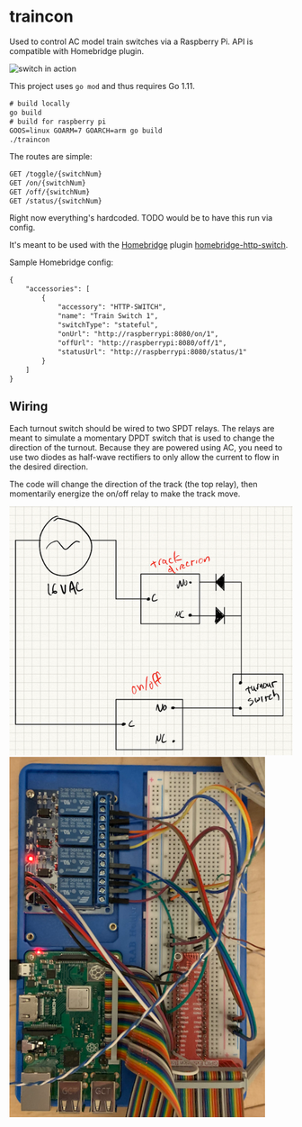 # traincon

Used to control AC model train switches via a Raspberry Pi.  API is compatible with Homebridge plugin.

![switch in action](resources/working.gif)

This project uses `go mod` and thus requires Go 1.11.

```
# build locally
go build
# build for raspberry pi
GOOS=linux GOARM=7 GOARCH=arm go build
./traincon
```

The routes are simple:

```
GET /toggle/{switchNum}
GET /on/{switchNum}
GET /off/{switchNum}
GET /status/{switchNum}
```

Right now everything's hardcoded. TODO would be to have this run via config.

It's meant to be used with the [Homebridge](https://github.com/nfarina/homebridge) plugin [homebridge-http-switch](https://github.com/Supereg/homebridge-http-switch).

Sample Homebridge config:

```
{
    "accessories": [
        {
            "accessory": "HTTP-SWITCH",
            "name": "Train Switch 1",
            "switchType": "stateful",
            "onUrl": "http://raspberrypi:8080/on/1",
            "offUrl": "http://raspberrypi:8080/off/1",
            "statusUrl": "http://raspberrypi:8080/status/1"
        }
    ]
}
```

## Wiring

Each turnout switch should be wired to two SPDT relays.  The relays are meant to simulate a momentary DPDT switch that is used to change the direction of the turnout.  Because they are powered using AC, you need to use two diodes as half-wave rectifiers to only allow the current to flow in the desired direction.

The code will change the direction of the track (the top relay), then momentarily energize the on/off relay to make the track move.

![wiring diagram](resources/diagram.png)
![board layout](resources/board_layout.png)